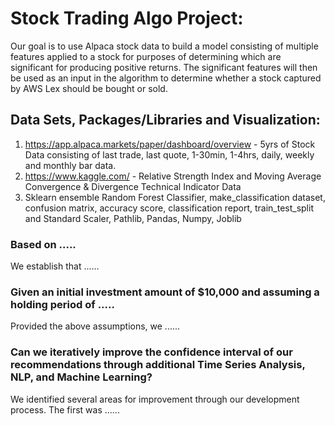 # Stock Trading Algo Project:
Our goal is to use Alpaca stock data to build a model consisting of multiple features applied to a stock for purposes of determining which are significant for producing positive returns.  The significant features will then be used as an input in the algorithm to determine whether a stock captured by AWS Lex should be bought or sold.


## Data Sets, Packages/Libraries and Visualization:
1. https://app.alpaca.markets/paper/dashboard/overview - 5yrs of Stock Data consisting of last trade, last quote, 1-30min, 1-4hrs, daily, weekly and monthly bar data.
2. https://www.kaggle.com/ - Relative Strength Index and Moving Average Convergence & Divergence Technical Indicator Data
3. Sklearn ensemble Random Forest Classifier, make_classification dataset, confusion matrix, accuracy score, classification report, train_test_split and Standard Scaler, Pathlib, Pandas, Numpy, Joblib


### Based on .....
We establish that ......

<!---Historical Precedence via TradingView:
![](https://github.com/lchristij/MLProject/blob/main/images/somepic.png)--->


### Given an initial investment amount of $10,000 and assuming a holding period of .....

Provided the above assumptions, we ......

### Can we iteratively improve the confidence interval of our recommendations through additional Time Series Analysis, NLP, and Machine Learning?
We identified several areas for improvement through our development process. The first was ......


